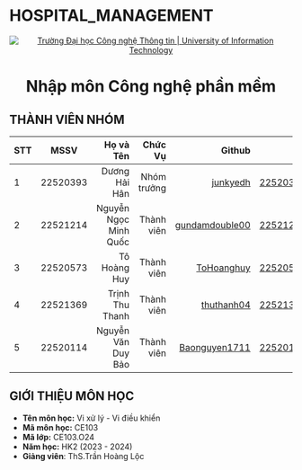 # HOSPITAL_MANAGEMENT
<!-- Banner -->
<p align="center">
  <a href="https://www.uit.edu.vn/" title="Trường Đại học Công nghệ Thông tin" style="border: none;">
    <img src="https://i.imgur.com/WmMnSRt.png" alt="Trường Đại học Công nghệ Thông tin | University of Information Technology">
  </a>
</p>

<h1 align="center"><b>Nhập môn Công nghệ phần mềm</b></h>

## THÀNH VIÊN NHÓM
| STT    | MSSV          | Họ và Tên              |Chức Vụ    | Github                                                  | Email                   |
| ------ |:-------------:| ----------------------:|----------:|--------------------------------------------------------:|-------------------------:
| 1      | 22520393      | Dương Hải Hân          |Nhóm trưởng|[junkyedh](https://github.com/junkyedh)                  |22520393@gm.uit.edu.vn   |
| 2      | 22521214      | Nguyễn Ngọc Minh Quốc  |Thành viên |[gundamdouble00](https://github.com/gundamdouble00)      |22521214@gm.uit.edu.vn   |
| 3      | 22520573      | Tô Hoàng Huy           |Thành viên |[ToHoanghuy](https://github.com/ToHoanghuy)              |22520573@gm.uit.edu.vn   |
| 4      | 22521369      | Trịnh Thu Thanh        |Thành viên |[thuthanh04](https://github.com/thuthanh04)              |22521369@gm.uit.edu.vn   |
| 5      | 22520114      | Nguyễn Văn Duy Bảo     |Thành viên |[Baonguyen1711](https://github.com/Baonguyen1711)        |22520114@gm.uit.edu.vn   |


## GIỚI THIỆU MÔN HỌC
* **Tên môn học:** Vi xử lý - Vi điều khiển
* **Mã môn học:** CE103
* **Mã lớp:** CE103.O24
* **Năm học:** HK2 (2023 - 2024)
* **Giảng viên**: ThS.Trần Hoàng Lộc

